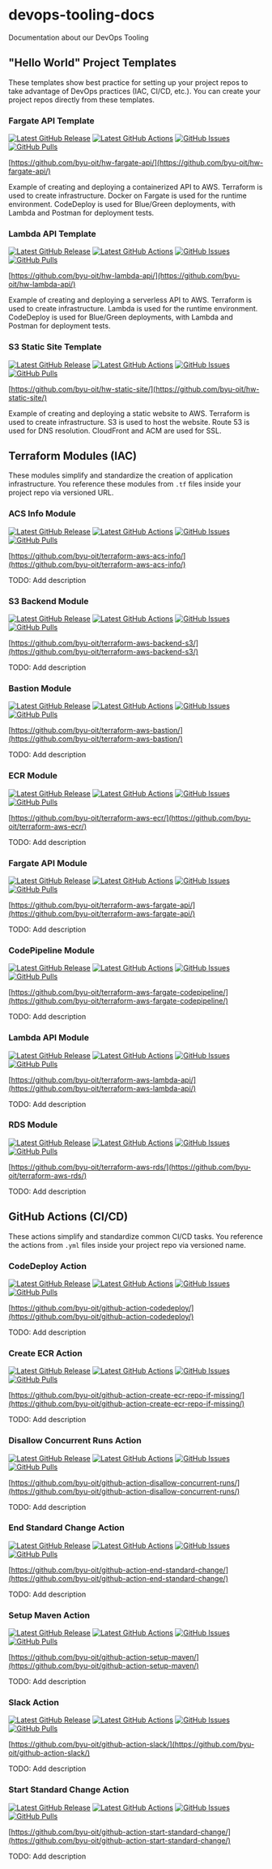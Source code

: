 # devops-tooling-docs
Documentation about our DevOps Tooling

## "Hello World" Project Templates

These templates show best practice for setting up your project repos to take advantage of DevOps practices (IAC, CI/CD, etc.). You can create your project repos directly from these templates.

### Fargate API Template

[![Latest GitHub Release](https://img.shields.io/github/v/release/byu-oit/hw-fargate-api?sort=semver)](https://github.com/byu-oit/hw-fargate-api/releases/)
[![Latest GitHub Actions](https://img.shields.io/endpoint.svg?url=https%3A%2F%2Factions-badge.atrox.dev%2Fbyu-oit%2Fhw-fargate-api%2Fbadge&label=ci/cd&logo=none)](https://actions-badge.atrox.dev/byu-oit/hw-fargate-api/goto)
[![GitHub Issues](https://img.shields.io/github/issues/byu-oit/hw-fargate-api.svg)](https://github.com/byu-oit/hw-fargate-api/issues/)
[![GitHub Pulls](https://img.shields.io/github/issues-pr/byu-oit/hw-fargate-api.svg)](https://github.com/byu-oit/hw-fargate-api/issues/)

[https://github.com/byu-oit/hw-fargate-api/](https://github.com/byu-oit/hw-fargate-api/)

Example of creating and deploying a containerized API to AWS. Terraform is used to create infrastructure. Docker on Fargate is used for the runtime environment. CodeDeploy is used for Blue/Green deployments, with Lambda and Postman for deployment tests.

### Lambda API Template

[![Latest GitHub Release](https://img.shields.io/github/v/release/byu-oit/hw-lambda-api?sort=semver)](https://github.com/byu-oit/hw-lambda-api/releases/)
[![Latest GitHub Actions](https://img.shields.io/endpoint.svg?url=https%3A%2F%2Factions-badge.atrox.dev%2Fbyu-oit%2Fhw-lambda-api%2Fbadge&label=ci/cd&logo=none)](https://actions-badge.atrox.dev/byu-oit/hw-lambda-api/goto)
[![GitHub Issues](https://img.shields.io/github/issues/byu-oit/hw-lambda-api.svg)](https://github.com/byu-oit/hw-lambda-api/issues/)
[![GitHub Pulls](https://img.shields.io/github/issues-pr/byu-oit/hw-lambda-api.svg)](https://github.com/byu-oit/hw-lambda-api/issues/)

[https://github.com/byu-oit/hw-lambda-api/](https://github.com/byu-oit/hw-lambda-api/)

Example of creating and deploying a serverless API to AWS. Terraform is used to create infrastructure. Lambda is used for the runtime environment. CodeDeploy is used for Blue/Green deployments, with Lambda and Postman for deployment tests.

### S3 Static Site Template

[![Latest GitHub Release](https://img.shields.io/github/v/release/byu-oit/hw-static-site?sort=semver)](https://github.com/byu-oit/hw-static-site/releases/)
[![Latest GitHub Actions](https://img.shields.io/endpoint.svg?url=https%3A%2F%2Factions-badge.atrox.dev%2Fbyu-oit%2Fhw-static-site%2Fbadge&label=ci/cd&logo=none)](https://actions-badge.atrox.dev/byu-oit/hw-static-site/goto)
[![GitHub Issues](https://img.shields.io/github/issues/byu-oit/hw-static-site.svg)](https://github.com/byu-oit/hw-static-site/issues/)
[![GitHub Pulls](https://img.shields.io/github/issues-pr/byu-oit/hw-static-site.svg)](https://github.com/byu-oit/hw-static-site/issues/)

[https://github.com/byu-oit/hw-static-site/](https://github.com/byu-oit/hw-static-site/)

Example of creating and deploying a static website to AWS. Terraform is used to create infrastructure. S3 is used to host the website. Route 53 is used for DNS resolution. CloudFront and ACM are used for SSL.

## Terraform Modules (IAC)

These modules simplify and standardize the creation of application infrastructure. You reference these modules from `.tf` files inside your project repo via versioned URL.

### ACS Info Module

[![Latest GitHub Release](https://img.shields.io/github/v/release/byu-oit/terraform-aws-acs-info?sort=semver)](https://github.com/byu-oit/terraform-aws-acs-info/releases/)
[![Latest GitHub Actions](https://img.shields.io/endpoint.svg?url=https%3A%2F%2Factions-badge.atrox.dev%2Fbyu-oit%2Fterraform-aws-acs-info%2Fbadge&label=ci/cd&logo=none)](https://actions-badge.atrox.dev/byu-oit/terraform-aws-acs-info/goto)
[![GitHub Issues](https://img.shields.io/github/issues/byu-oit/terraform-aws-acs-info.svg)](https://github.com/byu-oit/terraform-aws-acs-info/issues/)
[![GitHub Pulls](https://img.shields.io/github/issues-pr/byu-oit/terraform-aws-acs-info.svg)](https://github.com/byu-oit/terraform-aws-acs-info/issues/)

[https://github.com/byu-oit/terraform-aws-acs-info/](https://github.com/byu-oit/terraform-aws-acs-info/)

TODO: Add description

### S3 Backend Module

[![Latest GitHub Release](https://img.shields.io/github/v/release/byu-oit/terraform-aws-backend-s3?sort=semver)](https://github.com/byu-oit/terraform-aws-backend-s3/releases/)
[![Latest GitHub Actions](https://img.shields.io/endpoint.svg?url=https%3A%2F%2Factions-badge.atrox.dev%2Fbyu-oit%2Fterraform-aws-backend-s3%2Fbadge&label=ci/cd&logo=none)](https://actions-badge.atrox.dev/byu-oit/terraform-aws-backend-s3/goto)
[![GitHub Issues](https://img.shields.io/github/issues/byu-oit/terraform-aws-backend-s3.svg)](https://github.com/byu-oit/terraform-aws-backend-s3/issues/)
[![GitHub Pulls](https://img.shields.io/github/issues-pr/byu-oit/terraform-aws-backend-s3.svg)](https://github.com/byu-oit/terraform-aws-backend-s3/issues/)

[https://github.com/byu-oit/terraform-aws-backend-s3/](https://github.com/byu-oit/terraform-aws-backend-s3/)

TODO: Add description

### Bastion Module

[![Latest GitHub Release](https://img.shields.io/github/v/release/byu-oit/terraform-aws-bastion?sort=semver)](https://github.com/byu-oit/terraform-aws-bastion/releases/)
[![Latest GitHub Actions](https://img.shields.io/endpoint.svg?url=https%3A%2F%2Factions-badge.atrox.dev%2Fbyu-oit%2Fterraform-aws-bastion%2Fbadge&label=ci/cd&logo=none)](https://actions-badge.atrox.dev/byu-oit/terraform-aws-bastion/goto)
[![GitHub Issues](https://img.shields.io/github/issues/byu-oit/terraform-aws-bastion.svg)](https://github.com/byu-oit/terraform-aws-bastion/issues/)
[![GitHub Pulls](https://img.shields.io/github/issues-pr/byu-oit/terraform-aws-bastion.svg)](https://github.com/byu-oit/terraform-aws-bastion/issues/)

[https://github.com/byu-oit/terraform-aws-bastion/](https://github.com/byu-oit/terraform-aws-bastion/)

TODO: Add description

### ECR Module

[![Latest GitHub Release](https://img.shields.io/github/v/release/byu-oit/terraform-aws-ecr?sort=semver)](https://github.com/byu-oit/terraform-aws-ecr/releases/)
[![Latest GitHub Actions](https://img.shields.io/endpoint.svg?url=https%3A%2F%2Factions-badge.atrox.dev%2Fbyu-oit%2Fterraform-aws-ecr%2Fbadge&label=ci/cd&logo=none)](https://actions-badge.atrox.dev/byu-oit/terraform-aws-ecr/goto)
[![GitHub Issues](https://img.shields.io/github/issues/byu-oit/terraform-aws-ecr.svg)](https://github.com/byu-oit/terraform-aws-ecr/issues/)
[![GitHub Pulls](https://img.shields.io/github/issues-pr/byu-oit/terraform-aws-ecr.svg)](https://github.com/byu-oit/terraform-aws-ecr/issues/)

[https://github.com/byu-oit/terraform-aws-ecr/](https://github.com/byu-oit/terraform-aws-ecr/)

TODO: Add description

### Fargate API Module

[![Latest GitHub Release](https://img.shields.io/github/v/release/byu-oit/terraform-aws-fargate-api?sort=semver)](https://github.com/byu-oit/terraform-aws-fargate-api/releases/)
[![Latest GitHub Actions](https://img.shields.io/endpoint.svg?url=https%3A%2F%2Factions-badge.atrox.dev%2Fbyu-oit%2Fterraform-aws-fargate-api%2Fbadge&label=ci/cd&logo=none)](https://actions-badge.atrox.dev/byu-oit/terraform-aws-fargate-api/goto)
[![GitHub Issues](https://img.shields.io/github/issues/byu-oit/terraform-aws-fargate-api.svg)](https://github.com/byu-oit/terraform-aws-fargate-api/issues/)
[![GitHub Pulls](https://img.shields.io/github/issues-pr/byu-oit/terraform-aws-fargate-api.svg)](https://github.com/byu-oit/terraform-aws-fargate-api/issues/)

[https://github.com/byu-oit/terraform-aws-fargate-api/](https://github.com/byu-oit/terraform-aws-fargate-api/)

TODO: Add description

### CodePipeline Module

[![Latest GitHub Release](https://img.shields.io/github/v/release/byu-oit/terraform-aws-fargate-codepipeline?sort=semver)](https://github.com/byu-oit/terraform-aws-fargate-codepipeline/releases/)
[![Latest GitHub Actions](https://img.shields.io/endpoint.svg?url=https%3A%2F%2Factions-badge.atrox.dev%2Fbyu-oit%2Fterraform-aws-fargate-codepipeline%2Fbadge&label=ci/cd&logo=none)](https://actions-badge.atrox.dev/byu-oit/terraform-aws-fargate-codepipeline/goto)
[![GitHub Issues](https://img.shields.io/github/issues/byu-oit/terraform-aws-fargate-codepipeline.svg)](https://github.com/byu-oit/terraform-aws-fargate-codepipeline/issues/)
[![GitHub Pulls](https://img.shields.io/github/issues-pr/byu-oit/terraform-aws-fargate-codepipeline.svg)](https://github.com/byu-oit/terraform-aws-fargate-codepipeline/issues/)

[https://github.com/byu-oit/terraform-aws-fargate-codepipeline/](https://github.com/byu-oit/terraform-aws-fargate-codepipeline/)

TODO: Add description

### Lambda API Module

[![Latest GitHub Release](https://img.shields.io/github/v/release/byu-oit/terraform-aws-lambda-api?sort=semver)](https://github.com/byu-oit/terraform-aws-lambda-api/releases/)
[![Latest GitHub Actions](https://img.shields.io/endpoint.svg?url=https%3A%2F%2Factions-badge.atrox.dev%2Fbyu-oit%2Fterraform-aws-lambda-api%2Fbadge&label=ci/cd&logo=none)](https://actions-badge.atrox.dev/byu-oit/terraform-aws-lambda-api/goto)
[![GitHub Issues](https://img.shields.io/github/issues/byu-oit/terraform-aws-lambda-api.svg)](https://github.com/byu-oit/terraform-aws-lambda-api/issues/)
[![GitHub Pulls](https://img.shields.io/github/issues-pr/byu-oit/terraform-aws-lambda-api.svg)](https://github.com/byu-oit/terraform-aws-lambda-api/issues/)

[https://github.com/byu-oit/terraform-aws-lambda-api/](https://github.com/byu-oit/terraform-aws-lambda-api/)

TODO: Add description

### RDS Module

[![Latest GitHub Release](https://img.shields.io/github/v/release/byu-oit/terraform-aws-rds?sort=semver)](https://github.com/byu-oit/terraform-aws-rds/releases/)
[![Latest GitHub Actions](https://img.shields.io/endpoint.svg?url=https%3A%2F%2Factions-badge.atrox.dev%2Fbyu-oit%2Fterraform-aws-rds%2Fbadge&label=ci/cd&logo=none)](https://actions-badge.atrox.dev/byu-oit/terraform-aws-rds/goto)
[![GitHub Issues](https://img.shields.io/github/issues/byu-oit/terraform-aws-rds.svg)](https://github.com/byu-oit/terraform-aws-rds/issues/)
[![GitHub Pulls](https://img.shields.io/github/issues-pr/byu-oit/terraform-aws-rds.svg)](https://github.com/byu-oit/terraform-aws-rds/issues/)

[https://github.com/byu-oit/terraform-aws-rds/](https://github.com/byu-oit/terraform-aws-rds/)

TODO: Add description

## GitHub Actions (CI/CD)

These actions simplify and standardize common CI/CD tasks. You reference the actions from `.yml` files inside your project repo via versioned name.

### CodeDeploy Action

[![Latest GitHub Release](https://img.shields.io/github/v/release/byu-oit/github-action-codedeploy?sort=semver)](https://github.com/byu-oit/github-action-codedeploy/releases/)
[![Latest GitHub Actions](https://img.shields.io/endpoint.svg?url=https%3A%2F%2Factions-badge.atrox.dev%2Fbyu-oit%2Fgithub-action-codedeploy%2Fbadge&label=ci/cd&logo=none)](https://actions-badge.atrox.dev/byu-oit/github-action-codedeploy/goto)
[![GitHub Issues](https://img.shields.io/github/issues/byu-oit/github-action-codedeploy.svg)](https://github.com/byu-oit/github-action-codedeploy/issues/)
[![GitHub Pulls](https://img.shields.io/github/issues-pr/byu-oit/github-action-codedeploy.svg)](https://github.com/byu-oit/github-action-codedeploy/issues/)

[https://github.com/byu-oit/github-action-codedeploy/](https://github.com/byu-oit/github-action-codedeploy/)

TODO: Add description

### Create ECR Action

[![Latest GitHub Release](https://img.shields.io/github/v/release/byu-oit/github-action-create-ecr-repo-if-missing?sort=semver)](https://github.com/byu-oit/github-action-create-ecr-repo-if-missing/releases/)
[![Latest GitHub Actions](https://img.shields.io/endpoint.svg?url=https%3A%2F%2Factions-badge.atrox.dev%2Fbyu-oit%2Fgithub-action-create-ecr-repo-if-missing%2Fbadge&label=ci/cd&logo=none)](https://actions-badge.atrox.dev/byu-oit/github-action-create-ecr-repo-if-missing/goto)
[![GitHub Issues](https://img.shields.io/github/issues/byu-oit/github-action-create-ecr-repo-if-missing.svg)](https://github.com/byu-oit/github-action-create-ecr-repo-if-missing/issues/)
[![GitHub Pulls](https://img.shields.io/github/issues-pr/byu-oit/github-action-create-ecr-repo-if-missing.svg)](https://github.com/byu-oit/github-action-create-ecr-repo-if-missing/issues/)

[https://github.com/byu-oit/github-action-create-ecr-repo-if-missing/](https://github.com/byu-oit/github-action-create-ecr-repo-if-missing/)

TODO: Add description

### Disallow Concurrent Runs Action

[![Latest GitHub Release](https://img.shields.io/github/v/release/byu-oit/github-action-disallow-concurrent-runs?sort=semver)](https://github.com/byu-oit/github-action-disallow-concurrent-runs/releases/)
[![Latest GitHub Actions](https://img.shields.io/endpoint.svg?url=https%3A%2F%2Factions-badge.atrox.dev%2Fbyu-oit%2Fgithub-action-disallow-concurrent-runs%2Fbadge&label=ci/cd&logo=none)](https://actions-badge.atrox.dev/byu-oit/github-action-disallow-concurrent-runs/goto)
[![GitHub Issues](https://img.shields.io/github/issues/byu-oit/github-action-disallow-concurrent-runs.svg)](https://github.com/byu-oit/github-action-disallow-concurrent-runs/issues/)
[![GitHub Pulls](https://img.shields.io/github/issues-pr/byu-oit/github-action-disallow-concurrent-runs.svg)](https://github.com/byu-oit/github-action-disallow-concurrent-runs/issues/)

[https://github.com/byu-oit/github-action-disallow-concurrent-runs/](https://github.com/byu-oit/github-action-disallow-concurrent-runs/)

TODO: Add description

### End Standard Change Action

[![Latest GitHub Release](https://img.shields.io/github/v/release/byu-oit/github-action-end-standard-change?sort=semver)](https://github.com/byu-oit/github-action-end-standard-change/releases/)
[![Latest GitHub Actions](https://img.shields.io/endpoint.svg?url=https%3A%2F%2Factions-badge.atrox.dev%2Fbyu-oit%2Fgithub-action-end-standard-change%2Fbadge&label=ci/cd&logo=none)](https://actions-badge.atrox.dev/byu-oit/github-action-end-standard-change/goto)
[![GitHub Issues](https://img.shields.io/github/issues/byu-oit/github-action-end-standard-change.svg)](https://github.com/byu-oit/github-action-end-standard-change/issues/)
[![GitHub Pulls](https://img.shields.io/github/issues-pr/byu-oit/github-action-end-standard-change.svg)](https://github.com/byu-oit/github-action-end-standard-change/issues/)

[https://github.com/byu-oit/github-action-end-standard-change/](https://github.com/byu-oit/github-action-end-standard-change/)

TODO: Add description

### Setup Maven Action

[![Latest GitHub Release](https://img.shields.io/github/v/release/byu-oit/github-action-setup-maven?sort=semver)](https://github.com/byu-oit/github-action-setup-maven/releases/)
[![Latest GitHub Actions](https://img.shields.io/endpoint.svg?url=https%3A%2F%2Factions-badge.atrox.dev%2Fbyu-oit%2Fgithub-action-setup-maven%2Fbadge&label=ci/cd&logo=none)](https://actions-badge.atrox.dev/byu-oit/github-action-setup-maven/goto)
[![GitHub Issues](https://img.shields.io/github/issues/byu-oit/github-action-setup-maven.svg)](https://github.com/byu-oit/github-action-setup-maven/issues/)
[![GitHub Pulls](https://img.shields.io/github/issues-pr/byu-oit/github-action-setup-maven.svg)](https://github.com/byu-oit/github-action-setup-maven/issues/)

[https://github.com/byu-oit/github-action-setup-maven/](https://github.com/byu-oit/github-action-setup-maven/)

TODO: Add description

### Slack Action

[![Latest GitHub Release](https://img.shields.io/github/v/release/byu-oit/github-action-slack?sort=semver)](https://github.com/byu-oit/github-action-slack/releases/)
[![Latest GitHub Actions](https://img.shields.io/endpoint.svg?url=https%3A%2F%2Factions-badge.atrox.dev%2Fbyu-oit%2Fgithub-action-slack%2Fbadge&label=ci/cd&logo=none)](https://actions-badge.atrox.dev/byu-oit/github-action-slack/goto)
[![GitHub Issues](https://img.shields.io/github/issues/byu-oit/github-action-slack.svg)](https://github.com/byu-oit/github-action-slack/issues/)
[![GitHub Pulls](https://img.shields.io/github/issues-pr/byu-oit/github-action-slack.svg)](https://github.com/byu-oit/github-action-slack/issues/)

[https://github.com/byu-oit/github-action-slack/](https://github.com/byu-oit/github-action-slack/)

TODO: Add description

### Start Standard Change Action

[![Latest GitHub Release](https://img.shields.io/github/v/release/byu-oit/github-action-start-standard-change?sort=semver)](https://github.com/byu-oit/github-action-start-standard-change/releases/)
[![Latest GitHub Actions](https://img.shields.io/endpoint.svg?url=https%3A%2F%2Factions-badge.atrox.dev%2Fbyu-oit%2Fgithub-action-start-standard-change%2Fbadge&label=ci/cd&logo=none)](https://actions-badge.atrox.dev/byu-oit/github-action-start-standard-change/goto)
[![GitHub Issues](https://img.shields.io/github/issues/byu-oit/github-action-start-standard-change.svg)](https://github.com/byu-oit/github-action-start-standard-change/issues/)
[![GitHub Pulls](https://img.shields.io/github/issues-pr/byu-oit/github-action-start-standard-change.svg)](https://github.com/byu-oit/github-action-start-standard-change/issues/)

[https://github.com/byu-oit/github-action-start-standard-change/](https://github.com/byu-oit/github-action-start-standard-change/)

TODO: Add description
